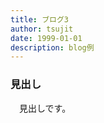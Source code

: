```yaml
---
title: ブログ3
author: tsujit
date: 1999-01-01
description: blog例
---
```

<a id='見出し'></a>
### 見出し
　見出しです。